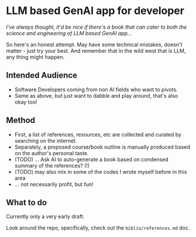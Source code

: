 # LLM based GenAI app for developer

*I've always thought, it'd be nice if there's a book that can cater to both the science and engineering of LLM based GenAI app...*

So here's an honest attempt. May have some technical mistakes, doesn't matter - just try your best. And remember that in the wild west that is LLM, any thing might happen.

## Intended Audience

- Software Developers coming from non AI fields who want to pivots.
- Same as above, but just want to dabble and play around, that's also okay too!

## Method

- First, a list of references, resources, etc are collected and curated by searching on the internet.
- Separately, a proposed course/book outline is manually produced based on the author's personal taste.
- (TODO) ... Ask AI to auto-generate a book based on condensed summary of the references? (!)
- (TODO) may also mix in some of the codes I wrote myself before in this area
- ... not necessarily profit, but fun!

## What to do

Currently only a very early draft.

Look around the repo, specifically, check out the `biblio/references.md` doc.
